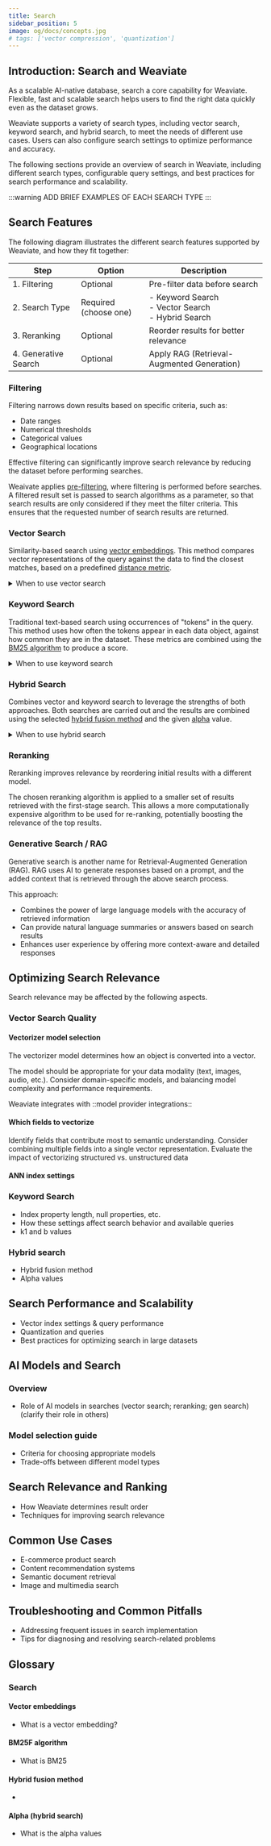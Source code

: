```yaml
---
title: Search
sidebar_position: 5
image: og/docs/concepts.jpg
# tags: ['vector compression', 'quantization']
---
```


## Introduction: Search and Weaviate

As a scalable AI-native database, search a core capability for Weaviate. Flexible, fast and scalable search helps users to find the right data quickly even as the dataset grows.

Weaviate supports a variety of search types, including vector search, keyword search, and hybrid search, to meet the needs of different use cases. Users can also configure search settings to optimize performance and accuracy.

The following sections provide an overview of search in Weaviate, including different search types, configurable query settings, and best practices for search performance and scalability.

:::warning ADD BRIEF EXAMPLES OF EACH SEARCH TYPE
:::

## Search Features

The following diagram illustrates the different search features supported by Weaviate, and how they fit together:

| Step | Option | Description |
|------|--------|-------------|
| 1. Filtering | Optional | Pre-filter data before search |
| 2. Search Type | Required (choose one) | - Keyword Search<br>- Vector Search<br>- Hybrid Search |
| 3. Reranking | Optional | Reorder results for better relevance |
| 4. Generative Search | Optional | Apply RAG (Retrieval-Augmented Generation) |

### Filtering

Filtering narrows down results based on specific criteria, such as:

- Date ranges
- Numerical thresholds
- Categorical values
- Geographical locations

Effective filtering can significantly improve search relevance by reducing the dataset before performing searches.

Weaivate applies [pre-filtering](./prefiltering.md), where filtering is performed before searches. A filtered result set is passed to search algorithms as a parameter, so that search results are only considered if they meet the filter criteria. This ensures that the requested number of search results are returned.

### Vector Search

Similarity-based search using [vector embeddings](#vector-embeddings). This method compares vector representations of the query against the data to find the closest matches, based on a predefined [distance metric](../config-refs/distances.md).

<details>
  <summary>When to use vector search</summary>

Vector search is best suited where a human-like concept of "similarity" can be a good measure of result quality.

For example:
- Semantic text search: Locating documents with similar meanings, even if they use different words.
- Multi-lingual search: Finding relevant content across different languages.
- Image similarity search: Finding visually similar images in a large database.

</details>

### Keyword Search

Traditional text-based search using occurrences of "tokens" in the query. This method uses how often the tokens appear in each data object, against how common they are in the dataset. These metrics are combined using the [BM25 algorithm](#bm25f-algorithm) to produce a score.

<details>
  <summary>When to use keyword search</summary>

Keyword search is great where occurrences of certain words strongly indicate the text's relevance.

For example:
- Find medical, or legal literature containing specific terms.
- Search for technical documentation or API references where exact terminology is crucial.
- Locating specific product names or SKUs in an e-commerce database.
- Finding code snippets or error messages in a programming context.

</details>

### Hybrid Search

Combines vector and keyword search to leverage the strengths of both approaches. Both searches are carried out and the results are combined using the selected [hybrid fusion method](#hybrid-fusion-method) and the given [alpha](#alpha-hybrid-search) value.

<details>
  <summary>When to use hybrid search</summary>

Hybrid search is great as a starting point, as it is a robust search type. It tends to boost results that perform well in at least one of the two searches.

For example:
- Academic paper search: Finding research papers based on both keyword relevance and semantic similarity to the query.
- Job matching: Identifying suitable candidates by combining keyword matching of skills with semantic understanding of job descriptions.
- Recipe search: Locating recipes that match specific ingredients (keywords) while also considering overall dish similarity (vector).
- Customer support: Finding relevant support tickets or documentation using both exact term matching and conceptual similarity.

</details>

### Reranking

Reranking improves relevance by reordering initial results with a different model.

The chosen reranking algorithm is applied to a smaller set of results retrieved with the first-stage search. This allows a more computationally expensive algorithm to be used for re-ranking, potentially boosting the relevance of the top results.

### Generative Search / RAG

Generative search is another name for Retrieval-Augmented Generation (RAG). RAG uses AI to generate responses based on a prompt, and the added context that is retrieved through the above search process.

This approach:

- Combines the power of large language models with the accuracy of retrieved information
- Can provide natural language summaries or answers based on search results
- Enhances user experience by offering more context-aware and detailed responses

## Optimizing Search Relevance

Search relevance may be affected by the following aspects.

### Vector Search Quality

#### Vectorizer model selection

The vectorizer model determines how an object is converted into a vector.

The model should be appropriate for your data modality (text, images, audio, etc.). Consider domain-specific models, and balancing model complexity and performance requirements.

Weaviate integrates with ::model provider integrations::

#### Which fields to vectorize

Identify fields that contribute most to semantic understanding. Consider combining multiple fields into a single vector representation. Evaluate the impact of vectorizing structured vs. unstructured data

#### ANN index settings

### Keyword Search

- Index property length, null properties, etc.
- How these settings affect search behavior and available queries
- k1 and b values

### Hybrid search

- Hybrid fusion method
- Alpha values

## Search Performance and Scalability

- Vector index settings & query performance
- Quantization and queries
- Best practices for optimizing search in large datasets

## AI Models and Search

### Overview

- Role of AI models in searches (vector search; reranking; gen search) (clarify their role in others)

### Model selection guide

- Criteria for choosing appropriate models
- Trade-offs between different model types

## Search Relevance and Ranking

- How Weaviate determines result order
- Techniques for improving search relevance

## Common Use Cases

- E-commerce product search
- Content recommendation systems
- Semantic document retrieval
- Image and multimedia search

## Troubleshooting and Common Pitfalls

- Addressing frequent issues in search implementation
- Tips for diagnosing and resolving search-related problems

## Glossary

### Search

#### Vector embeddings

- What is a vector embedding?

#### BM25F algorithm

- What is BM25

#### Hybrid fusion method

-

#### Alpha (hybrid search)

- What is the alpha values


